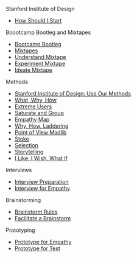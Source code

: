 Stanford Institute of Design
*   [How Should I Start](http://dschool.stanford.edu/dgift/chart-a-new-course/how-should-i-start)

Boootcamp Bootleg and Mixtapes
*   [Bootcamp Bootleg](http://dschool.stanford.edu/wp-content/uploads/2013/10/METHODCARDS-v3-slim.pdf)
*   [Mixtapes](http://dschool.stanford.edu/dgift/chart-a-new-courses) 
*   [Understand Mixtape](http://dschool.stanford.edu/wp-content/uploads/2012/02/understand-mixtape-v8.pdf) 
*   [Experiment Mixtape](http://dschool.stanford.edu/wp-content/uploads/2012/02/experiment-mixtape-v8.pdf) 
*   [Ideate Mixtape](http://dschool.stanford.edu/wp-content/uploads/2012/02/ideate-mixtape-v8.pdf) 

Methods
*   [Stanford Institute of Design: Use Our Methods](http://dschool.stanford.edu/use-our-methods) 
*   [What, Why, How](http://dschool.stanford.edu/wp-content/themes/dschool/method-cards/what-why-how.pdfs) 
*   [Extreme Users](http://dschool.stanford.edu/wp-content/themes/dschool/method-cards/extreme-users.pdf) 
*   [Saturate and Group](http://dschool.stanford.edu/wp-content/themes/dschool/method-cards/saturate-and-group.pdf) 
*   [Empathy Map](http://dschool.stanford.edu/wp-content/themes/dschool/method-cards/empathy-map.pdf)
*   [Why, How, Laddering](http://dschool.stanford.edu/wp-content/themes/dschool/method-cards/why-how-laddering.pdf)
*   [Point of View Madlib](http://dschool.stanford.edu/wp-content/themes/dschool/method-cards/point-of-view-madlib.pdf)
*   [Stoke](http://dschool.stanford.edu/wp-content/themes/dschool/method-cards/stoke.pdf)
*   [Selection](http://dschool.stanford.edu/wp-content/themes/dschool/method-cards/selection.pdf)
*   [Storytelling](http://dschool.stanford.edu/wp-content/themes/dschool/method-cards/storytelling.pdf)
*   [I Like, I Wish, What If](http://dschool.stanford.edu/wp-content/themes/dschool/method-cards/i-like-i-wish-what-if.pdf)

Interviews
*   [Interview Preparation](http://dschool.stanford.edu/wp-content/themes/dschool/method-cards/interview-preparation.pdf) 
*   [Interview for Empathy](http://dschool.stanford.edu/wp-content/themes/dschool/method-cards/interview-for-empathy.pdf) 

Brainstorming
*   [Brainstorm Rules](http://dschool.stanford.edu/wp-content/themes/dschool/method-cards/brainstorm-rules.pdf)
*   [Facilitate a Brainstorm](http://dschool.stanford.edu/wp-content/themes/dschool/method-cards/facilitate-a-brainstorm.pdf)

Prototyping
*   [Prototype for Empathy](http://dschool.stanford.edu/wp-content/themes/dschool/method-cards/prototype-for-empathy.pdf)
*   [Prototype for Test](http://dschool.stanford.edu/wp-content/themes/dschool/method-cards/prototype-to-test.pdf)